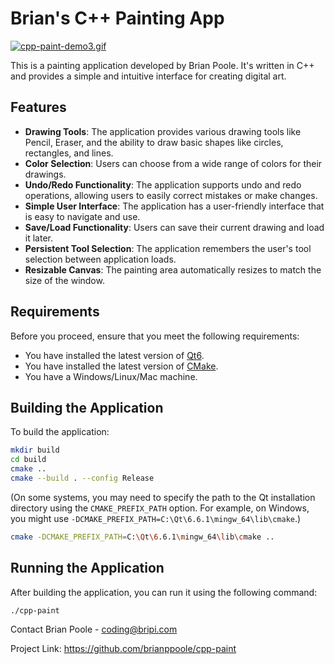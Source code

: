 # Brian's C++ Painting App

[![cpp-paint-demo3.gif](https://i.postimg.cc/mgV8fDxZ/cpp-paint-demo3.gif)](https://postimg.cc/HrcQbTsF)

This is a painting application developed by Brian Poole. It's written in C++ and provides a simple and intuitive interface for creating digital art.

## Features

* **Drawing Tools**: The application provides various drawing tools like Pencil, Eraser, and the ability to draw basic shapes like circles, rectangles, and lines.
* **Color Selection**: Users can choose from a wide range of colors for their drawings.
* **Undo/Redo Functionality**: The application supports undo and redo operations, allowing users to easily correct mistakes or make changes.
* **Simple User Interface**: The application has a user-friendly interface that is easy to navigate and use.
* **Save/Load Functionality**: Users can save their current drawing and load it later.
* **Persistent Tool Selection**: The application remembers the user's tool selection between application loads.
* **Resizable Canvas**: The painting area automatically resizes to match the size of the window.

## Requirements

Before you proceed, ensure that you meet the following requirements:

* You have installed the latest version of [Qt6](https://www.qt.io/download-qt-installer).
* You have installed the latest version of [CMake](https://cmake.org/download/).
* You have a Windows/Linux/Mac machine.

## Building the Application

To build the application:

```bash
mkdir build
cd build
cmake ..
cmake --build . --config Release
```

(On some systems, you may need to specify the path to the Qt installation directory using the `CMAKE_PREFIX_PATH` option. For example, on Windows, you might use `-DCMAKE_PREFIX_PATH=C:\Qt\6.6.1\mingw_64\lib\cmake`.)
```bash
cmake -DCMAKE_PREFIX_PATH=C:\Qt\6.6.1\mingw_64\lib\cmake ..
```

## Running the Application

After building the application, you can run it using the following command:
```bash
./cpp-paint
```

Contact
Brian Poole - coding@bripi.com

Project Link: https://github.com/brianppoole/cpp-paint
